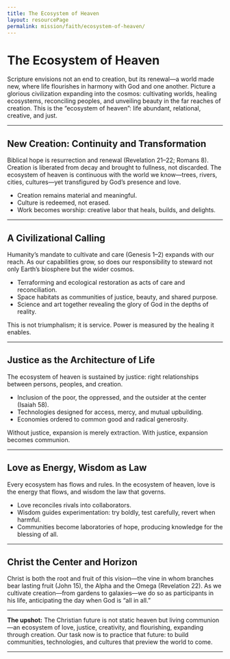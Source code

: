 ```yaml
---
title: The Ecosystem of Heaven
layout: resourcePage
permalink: mission/faith/ecosystem-of-heaven/
---
```


# The Ecosystem of Heaven

Scripture envisions not an end to creation, but its renewal—a world made new, where life flourishes in harmony with God and one another. Picture a glorious civilization expanding into the cosmos: cultivating worlds, healing ecosystems, reconciling peoples, and unveiling beauty in the far reaches of creation. This is the “ecosystem of heaven”: life abundant, relational, creative, and just.

---

## New Creation: Continuity and Transformation

Biblical hope is resurrection and renewal (Revelation 21–22; Romans 8). Creation is liberated from decay and brought to fullness, not discarded. The ecosystem of heaven is continuous with the world we know—trees, rivers, cities, cultures—yet transfigured by God’s presence and love.

- Creation remains material and meaningful.  
- Culture is redeemed, not erased.  
- Work becomes worship: creative labor that heals, builds, and delights.

---

## A Civilizational Calling

Humanity’s mandate to cultivate and care (Genesis 1–2) expands with our reach. As our capabilities grow, so does our responsibility to steward not only Earth’s biosphere but the wider cosmos.

- Terraforming and ecological restoration as acts of care and reconciliation.  
- Space habitats as communities of justice, beauty, and shared purpose.  
- Science and art together revealing the glory of God in the depths of reality.

This is not triumphalism; it is service. Power is measured by the healing it enables.

---

## Justice as the Architecture of Life

The ecosystem of heaven is sustained by justice: right relationships between persons, peoples, and creation.

- Inclusion of the poor, the oppressed, and the outsider at the center (Isaiah 58).  
- Technologies designed for access, mercy, and mutual upbuilding.  
- Economies ordered to common good and radical generosity.

Without justice, expansion is merely extraction. With justice, expansion becomes communion.

---

## Love as Energy, Wisdom as Law

Every ecosystem has flows and rules. In the ecosystem of heaven, love is the energy that flows, and wisdom the law that governs.

- Love reconciles rivals into collaborators.  
- Wisdom guides experimentation: try boldly, test carefully, revert when harmful.  
- Communities become laboratories of hope, producing knowledge for the blessing of all.

---

## Christ the Center and Horizon

Christ is both the root and fruit of this vision—the vine in whom branches bear lasting fruit (John 15), the Alpha and the Omega (Revelation 22). As we cultivate creation—from gardens to galaxies—we do so as participants in his life, anticipating the day when God is “all in all.”

---

**The upshot:** The Christian future is not static heaven but living communion—an ecosystem of love, justice, creativity, and flourishing, expanding through creation. Our task now is to practice that future: to build communities, technologies, and cultures that preview the world to come.

---

